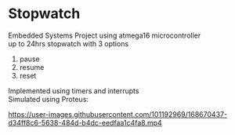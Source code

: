 # Stopwatch
Embedded Systems Project using atmega16 microcontroller \
up to 24hrs stopwatch with 3 options 
1. pause
2. resume
3. reset

Implemented using timers and interrupts \
Simulated using Proteus: 


https://user-images.githubusercontent.com/101192969/168670437-d34ff8c6-5638-484d-b4dc-eedfaa1c4fa8.mp4

